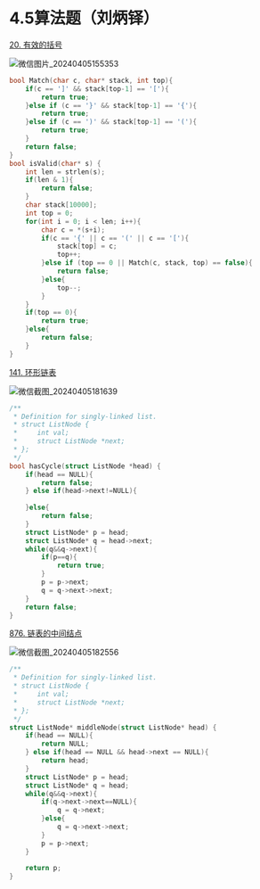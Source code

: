 # 4.5算法题（刘炳铎）

[20. 有效的括号](https://leetcode.cn/problems/valid-parentheses/)

![微信图片_20240405155353](https://gitee.com/liu-bingduo/pic-bed/raw/master/img/%E5%BE%AE%E4%BF%A1%E5%9B%BE%E7%89%87_20240405155353.png)

```c
bool Match(char c, char* stack, int top){
    if(c == ']' && stack[top-1] == '['){
        return true;
    }else if (c == '}' && stack[top-1] == '{'){
        return true;
    }else if (c == ')' && stack[top-1] == '('){
        return true;
    }
    return false;
}
bool isValid(char* s) {
    int len = strlen(s);
    if(len & 1){
        return false;
    }
    char stack[10000];
    int top = 0;
    for(int i = 0; i < len; i++){
        char c = *(s+i);
        if(c == '{' || c == '(' || c == '['){
            stack[top] = c;
            top++;
        }else if (top == 0 || Match(c, stack, top) == false){
            return false;
        }else{
            top--;
        }
    }
    if(top == 0){
        return true;
    }else{
        return false;
    }
}
```

[141. 环形链表](https://leetcode.cn/problems/linked-list-cycle/)

![微信截图_20240405181639](https://gitee.com/liu-bingduo/pic-bed/raw/master/img/%E5%BE%AE%E4%BF%A1%E6%88%AA%E5%9B%BE_20240405181639.png)

```c
/**
 * Definition for singly-linked list.
 * struct ListNode {
 *     int val;
 *     struct ListNode *next;
 * };
 */
bool hasCycle(struct ListNode *head) {
    if(head == NULL){
        return false;
    } else if(head->next!=NULL){
        
    }else{
        return false;
    }
    struct ListNode* p = head;
    struct ListNode* q = head->next;
    while(q&&q->next){
        if(p==q){
            return true;
        }
        p = p->next;
        q = q->next->next;
    }
    return false;
}
```

[876. 链表的中间结点](https://leetcode.cn/problems/middle-of-the-linked-list/)

![微信截图_20240405182556](https://gitee.com/liu-bingduo/pic-bed/raw/master/img/%E5%BE%AE%E4%BF%A1%E6%88%AA%E5%9B%BE_20240405182556.png)

```c
/**
 * Definition for singly-linked list.
 * struct ListNode {
 *     int val;
 *     struct ListNode *next;
 * };
 */
struct ListNode* middleNode(struct ListNode* head) {
    if(head == NULL){
        return NULL;
    } else if(head == NULL && head->next == NULL){
        return head;
    }
    struct ListNode* p = head;
    struct ListNode* q = head;
    while(q&&q->next){
        if(q->next->next==NULL){
            q = q->next;
        }else{
            q = q->next->next;
        }
        p = p->next;
    }
        
    return p;
}
```

